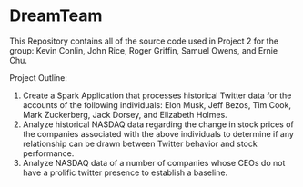 # DreamTeam
This Repository contains all of the source code used in Project 2 for the group: Kevin Conlin, John Rice, Roger Griffin, Samuel Owens, and Ernie Chu.

Project Outline:
1) Create a Spark Application that processes historical Twitter data for the accounts of the following individuals: Elon Musk, Jeff Bezos, Tim Cook, Mark Zuckerberg, Jack Dorsey, and Elizabeth Holmes.
2) Analyze historical NASDAQ data regarding the change in stock prices of the companies associated with the above individuals to determine if any relationship can be drawn between Twitter behavior and stock performance.
3) Analyze NASDAQ data of a number of companies whose CEOs do not have a prolific twitter presence to establish a baseline.
